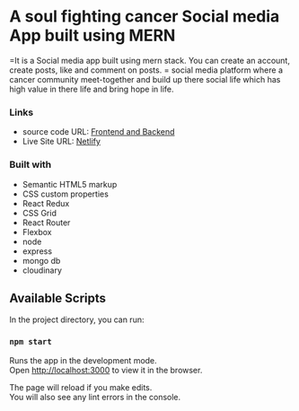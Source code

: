 # A soul fighting cancer Social media App built using MERN

=It is a Social media app built using mern stack. You can create an account, create posts, like and comment on posts.
= social media platform where a cancer community meet-together and build up there social life which has high value in there life and bring hope in life.

### Links
-  source code URL: [Frontend and Backend](https://github.com/)
-  Live Site URL: [Netlify](https://.netlify.app/)
### Built with

-  Semantic HTML5 markup
-  CSS custom properties
-  React Redux
-  CSS Grid
-  React Router
-  Flexbox
-  node
-  express
-  mongo db
-  cloudinary


## Available Scripts

In the project directory, you can run:

### `npm start`

Runs the app in the development mode.<br />
Open [http://localhost:3000](http://localhost:3000) to view it in the browser.

The page will reload if you make edits.<br />
You will also see any lint errors in the console.


